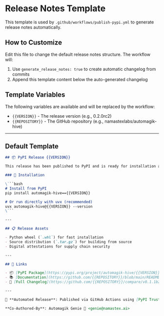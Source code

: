 # Release Notes Template

This template is used by `.github/workflows/publish-pypi.yml` to generate release notes automatically.

## How to Customize

Edit this file to change the default release notes structure. The workflow will:
1. Use `generate_release_notes: true` to create automatic changelog from commits
2. Append this template content below the auto-generated changelog

## Template Variables

The following variables are available and will be replaced by the workflow:
- `{{VERSION}}` - The release version (e.g., 0.2.0rc2)
- `{{REPOSITORY}}` - The GitHub repository (e.g., namastexlabs/automagik-hive)

---

## Default Template

```markdown
## 📦 PyPI Release {{VERSION}}

This release has been published to PyPI and is ready for installation and testing.

### 🚀 Installation

\```bash
# Install from PyPI
pip install automagik-hive=={{VERSION}}

# Or run directly with uvx (recommended)
uvx automagik-hive@{{VERSION}} --version
\```

---

## 📋 Release Assets

- Python wheel (`.whl`) for fast installation
- Source distribution (`.tar.gz`) for building from source
- Digital attestations for supply chain security

---

## 🔗 Links

- 📦 [PyPI Package](https://pypi.org/project/automagik-hive/{{VERSION}}/)
- 📚 [Documentation](https://github.com/{{REPOSITORY}}/blob/main/README.md)
- 📝 [Full Changelog](https://github.com/{{REPOSITORY}}/compare/v0.1.1b2...v{{VERSION}})

---

🤖 **Automated Release**: Published via GitHub Actions using [PyPI Trusted Publishing](https://docs.pypi.org/trusted-publishers/)

**Co-Authored-By**: Automagik Genie 🧞 <genie@namastex.ai>
```
